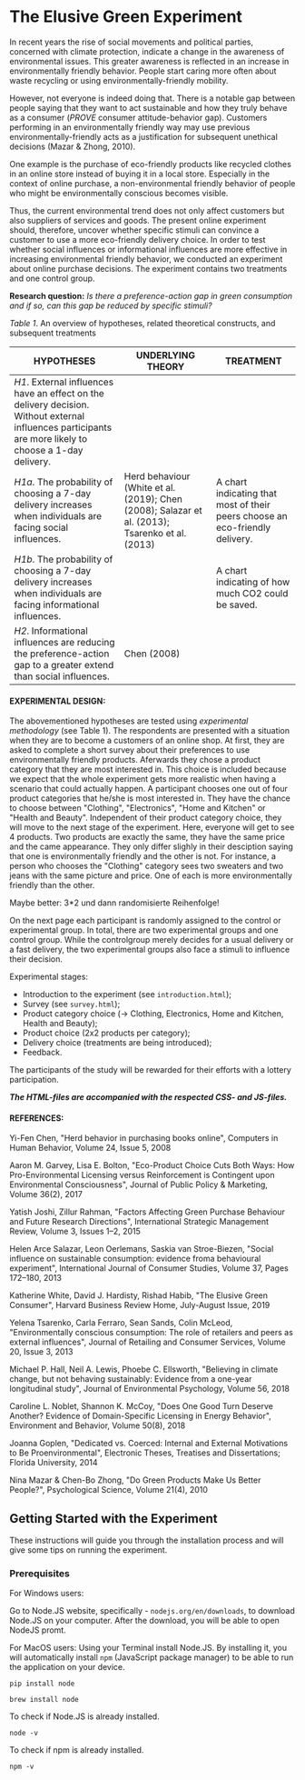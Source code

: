 # The Elusive Green Experiment


In recent years the rise of social movements and political parties, concerned with climate protection, indicate a change in the awareness of environmental issues. This greater awareness is reflected in an increase in environmentally friendly behavior. People start caring more often about waste recycling or using environmentally-friendly mobility.

However, not everyone is indeed doing that. There is a notable gap between people saying that they want to act sustainable and how they truly behave as a consumer (*PROVE* consumer attitude-behavior gap).
Customers performing in an environmentally friendly way may use previous environmentally-friendly acts as a justification for subsequent unethical decisions (Mazar & Zhong, 2010).

One example is the purchase of eco-friendly products like recycled clothes in an online store instead of buying it in a local store.
Especially in the context of online purchase, a non-environmental friendly behavior of people who might be environmentally conscious becomes visible.

Thus, the current environmental trend does not only affect customers but also suppliers of services and goods.
The present online experiment should, therefore, uncover whether specific stimuli can convince a customer to use a more eco-friendly delivery choice.
In order to test whether social influences or informational influences are more effective in increasing environmental friendly behavior, we conducted an experiment about online purchase decisions. The experiment contains two treatments and one control group.

**Research question:** *Is there a preference-action gap in green consumption and if so, can this gap be reduced by specific stimuli?*

*Table 1*. An overview of hypotheses, related theoretical constructs, and subsequent treatments

| HYPOTHESES | UNDERLYING THEORY | TREATMENT |
| --- | --- | --- |
|*H1*. External influences have an effect on the delivery decision. Without external influences participants are more likely to choose a 1-day delivery. |
|*H1a*. The probability of choosing a 7-day delivery increases when individuals are facing social influences. | Herd behaviour (White et al. (2019); Chen (2008); Salazar et al. (2013); Tsarenko et al. (2013) |A chart indicating that most of their peers choose an eco-friendly delivery. |
|*H1b*. The probability of choosing a 7-day delivery increases when individuals are facing informational influences. ||A chart indicating of how much CO2 could be saved. |
|*H2*. Informational influences are reducing the preference-action gap to a greater extend than social influences. |Chen (2008)|
    
#### EXPERIMENTAL DESIGN:
The abovementioned hypotheses are tested using *experimental methodology* (see Table 1).
The respondents are presented with a situation when they are to become a customers of an online shop.
At first, they are asked to complete a short survey about their preferences to use environmentally friendly products. Aferwards they chose a product category that they are most interested in. This choice is included because we expect that the whole experiment gets more realistic when having a scenario that could actually happen. A participant chooses one out of four product categories that he/she is most interested in. They have the chance to choose between "Clothing", "Electronics", "Home and Kitchen" or "Health and Beauty". Independent of their product category choice, they will move to the next stage of the experiment. Here, everyone will get to see 4 products. Two products are exactly the same, they have the same price and the came appearance. They only differ slighly in their desciption saying that one is environmentally friendly and the other is not.
For instance, a person who chooses the "Clothing" category sees two sweaters and two jeans with the same picture and price. One of each is more environmentally friendly than the other.

Maybe better: 3*2 und dann randomisierte Reihenfolge!

On the next page each participant is randomly assigned to the control or experimental group. In total, there are two experimental groups and one control group. While the controlgroup merely decides for a usual delivery or a fast delivery, the two experimental groups also face a stimuli to influence their decision.


Experimental stages:
- Introduction to the experiment (see `introduction.html`);
- Survey (see `survey.html`);
- Product category choice (-> Clothing, Electronics, Home and Kitchen, Health and Beauty);
- Product choice (2x2 products per category);
- Delivery choice (treatments are being introduced);
- Feedback.

The participants of the study will be rewarded for their efforts with a lottery participation.


***The HTML-files are accompanied with the respected CSS- and JS-files.***


#### REFERENCES: 

Yi-Fen Chen,
"Herd behavior in purchasing books online",
Computers in Human Behavior,
Volume 24, Issue 5,
2008

Aaron M. Garvey, Lisa E. Bolton, 
"Eco-Product Choice Cuts Both Ways: How Pro-Environmental Licensing versus Reinforcement is Contingent upon Environmental Consciousness",
Journal of Public Policy & Marketing,
Volume 36(2),
2017

Yatish Joshi, Zillur Rahman,
"Factors Affecting Green Purchase Behaviour and Future Research Directions",
International Strategic Management Review,
Volume 3, Issues 1–2,
2015

Helen Arce Salazar, Leon Oerlemans, Saskia van Stroe-Biezen,
"Social influence on sustainable consumption: evidence froma behavioural experiment",
International Journal of Consumer Studies,
Volume 37, Pages 172–180,
2013

Katherine White, David J. Hardisty, Rishad Habib,
"The Elusive Green Consumer",
Harvard Business Review Home,
July-August Issue,
2019

Yelena Tsarenko, Carla Ferraro, Sean Sands, Colin McLeod,
"Environmentally conscious consumption: The role of retailers and peers as external influences",
Journal of Retailing and Consumer Services,
Volume 20, Issue 3,
2013

Michael P. Hall, Neil A. Lewis, Phoebe C. Ellsworth,
"Believing in climate change, but not behaving sustainably: Evidence from a one-year longitudinal study",
Journal of Environmental Psychology,
Volume 56,
2018

Caroline L. Noblet, Shannon K. McCoy,
"Does One Good Turn Deserve Another? Evidence of Domain-Specific Licensing in Energy Behavior",
Environment and Behavior,
Volume 50(8),
2018

Joanna Goplen, 
"Dedicated vs. Coerced: Internal and External Motivations to Be Proenvironmental",
Electronic Theses, Treatises and Dissertations; Florida University,
2014

Nina Mazar & Chen-Bo Zhong, "Do Green Products Make Us Better People?",
Psychological Science, 
Volume 21(4),
2010


## Getting Started with the Experiment 

These instructions will guide you through the installation process and will give some tips on running the experiment. 

### Prerequisites

For Windows users: 

Go to Node.JS website, specifically - `nodejs.org/en/downloads`, to download Node.JS on your computer. 
After the download, you will be able to open NodeJS promt. 


For MacOS users:
Using your Terminal install Node.JS. By installing it, you will automatically install `npm` (JavaScript package manager) to be able to run the application on your device. 

```
pip install node

```

```
brew install node
```

To check if Node.JS is already installed.

```
node -v
```

To check if npm is already installed.

```
npm -v
```




